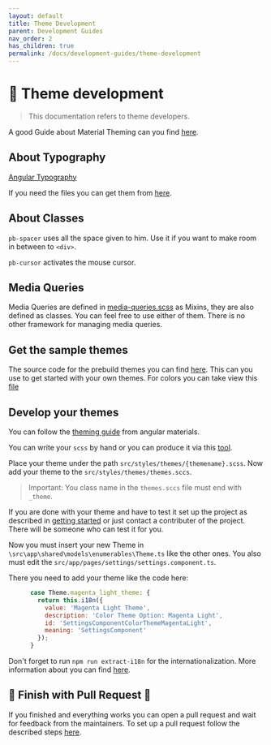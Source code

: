 ```yaml
---
layout: default
title: Theme Development
parent: Development Guides
nav_order: 2
has_children: true
permalink: /docs/development-guides/theme-development
---
```


# :rainbow: Theme development

> This documentation refers to theme developers.

A good Guide about Material Theming can you find [here](https://medium.com/@tomastrajan/the-complete-guide-to-angular-material-themes-4d165a9d24d1).

## **About Typography**

[Angular Typography](https://material.angular.io/guide/typography)

If you need the files you can get them from [here](https://google-webfonts-helper.herokuapp.com/fonts/roboto?subsets=cyrillic,greek,greek-ext,cyrillic-ext,vietnamese,latin,latin-ext).

## **About Classes**

`pb-spacer` uses all the space given to him. Use it if you want to make room in between to `<div>`.

`pb-cursor` activates the mouse cursor.

## **Media Queries**

Media Queries are defined in [media-queries.scss](../src/styles/media-queries.scss) as Mixins, they are also defined as classes. You can feel free to use either of them. There is no other framework for managing media queries.

## **Get the sample themes**

The source code for the prebuild themes you can find [here](https://github.com/angular/components/tree/877de5691b8dd755af4a2f77b4cf57f2d374e107/src/lib/core/theming/prebuilt).
This can you use to get started with your own themes. For colors you can take view this [file](https://github.com/angular/components/blob/877de5691b8dd755af4a2f77b4cf57f2d374e107/src/lib/core/theming/_palette.scss)

## **Develop your themes**

You can follow the [theming guide](https://material.angular.io/guide/theming) from angular materials.

You can write your `scss` by hand or you can produce it via this [tool](https://material.io/tools/color/#!/?view.left=0&view.right=0).

Place your theme under the path `src/styles/themes/{themename}.scss`.
Now add your theme to the `src/styles/themes/themes.sccs`.

> Important: You class name in the `themes.sccs` file must end with `_theme`.

If you are done with your theme and have to test it set up the project as described in [getting started](/docs/getting-started) or just contact a contributer of the project. There will be someone who can test it for you.

Now you must insert your new Theme in `\src\app\shared\models\enumerables\Theme.ts` like the other ones.
You also must edit the `src/app/pages/settings/settings.component.ts`.

There you need to add your theme like the code here:
```js
      case Theme.magenta_light_theme: {
        return this.i18n({
          value: 'Magenta Light Theme',
          description: 'Color Theme Option: Magenta Light',
          id: 'SettingsComponentColorThemeMagentaLight',
          meaning: 'SettingsComponent'
        });
      }
```

Don't forget to run `npm run extract-i18n` for the internationalization. More information about you can find [here](/docs/development-guides/translation-guide).

## **:tada: Finish with Pull Request :tada:**

If you finished and everything works you can open a pull request and wait for feedback from the maintainers.
To set up a pull request follow the described steps [here](/docs/development-guides/contribution.html).
